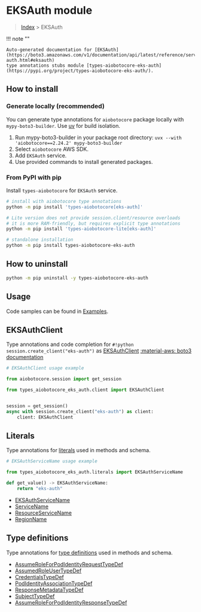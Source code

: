 # EKSAuth module

> [Index](../README.md) > EKSAuth


!!! note ""

    Auto-generated documentation for [EKSAuth](https://boto3.amazonaws.com/v1/documentation/api/latest/reference/services/eks-auth.html#eksauth)
    type annotations stubs module [types-aiobotocore-eks-auth](https://pypi.org/project/types-aiobotocore-eks-auth/).

## How to install

### Generate locally (recommended)

You can generate type annotations for `aiobotocore` package locally with `mypy-boto3-builder`.
Use [uv](https://docs.astral.sh/uv/getting-started/installation/) for build isolation.

1. Run mypy-boto3-builder in your package root directory: `uvx --with 'aiobotocore==2.24.2' mypy-boto3-builder`
1. Select `aiobotocore` AWS SDK.
1. Add `EKSAuth` service.
1. Use provided commands to install generated packages.



### From PyPI with pip

Install `types-aiobotocore` for `EKSAuth` service.

```bash
# install with aiobotocore type annotations
python -m pip install 'types-aiobotocore[eks-auth]'

# Lite version does not provide session.client/resource overloads
# it is more RAM-friendly, but requires explicit type annotations
python -m pip install 'types-aiobotocore-lite[eks-auth]'

# standalone installation
python -m pip install types-aiobotocore-eks-auth
```



## How to uninstall

```bash
python -m pip uninstall -y types-aiobotocore-eks-auth
```

## Usage

Code samples can be found in [Examples](./usage.md).

## EKSAuthClient

Type annotations and code completion for  `#!python session.create_client("eks-auth")` as [EKSAuthClient](./client.md)
[:material-aws: boto3 documentation](https://boto3.amazonaws.com/v1/documentation/api/latest/reference/services/eks-auth.html#EKSAuth.Client)

```python
# EKSAuthClient usage example

from aiobotocore.session import get_session

from types_aiobotocore_eks_auth.client import EKSAuthClient


session = get_session()
async with session.create_client("eks-auth") as client:
    client: EKSAuthClient
```








## Literals

Type annotations for [literals](./literals.md) used in methods and schema.

```python
# EKSAuthServiceName usage example

from types_aiobotocore_eks_auth.literals import EKSAuthServiceName

def get_value() -> EKSAuthServiceName:
    return "eks-auth"
```

- [EKSAuthServiceName](./literals.md#eksauthservicename)
- [ServiceName](./literals.md#servicename)
- [ResourceServiceName](./literals.md#resourceservicename)
- [RegionName](./literals.md#regionname)




## Type definitions

Type annotations for [type definitions](./type_defs.md) used in methods and schema.

- [AssumeRoleForPodIdentityRequestTypeDef](./type_defs.md#assumeroleforpodidentityrequesttypedef)
- [AssumedRoleUserTypeDef](./type_defs.md#assumedroleusertypedef)
- [CredentialsTypeDef](./type_defs.md#credentialstypedef)
- [PodIdentityAssociationTypeDef](./type_defs.md#podidentityassociationtypedef)
- [ResponseMetadataTypeDef](./type_defs.md#responsemetadatatypedef)
- [SubjectTypeDef](./type_defs.md#subjecttypedef)
- [AssumeRoleForPodIdentityResponseTypeDef](./type_defs.md#assumeroleforpodidentityresponsetypedef)

